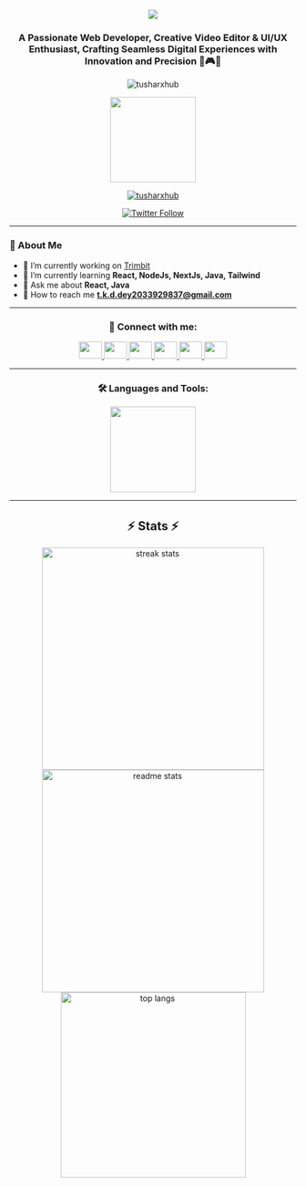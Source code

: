 <h1 align="center">
    <img src="https://readme-typing-svg.herokuapp.com/?font=Righteous&size=35&center=true&vCenter=true&width=500&height=70&duration=4000&lines=Hi+There!+%F0%9F%91%8B;+I'm+Tushar+Kanti+Dey!;" />
</h1>

<h3 align="center">A Passionate Web Developer, Creative Video Editor & UI/UX Enthusiast, Crafting Seamless Digital Experiences with Innovation and Precision 🚀🎮🎨</h3>

<p align="center">
  <img src="https://komarev.com/ghpvc/?username=tusharxhub&label=Profile%20views&color=0e75b6&style=flat" alt="tusharxhub" />
</p>

<p align="center">
  <img src="https://media.giphy.com/media/M9gbBd9nbDrOTu1Mqx/giphy.gif" height="150" />
</p>

<p align="center"> 
  <a href="https://github.com/ryo-ma/github-profile-trophy">
    <img src="https://github-profile-trophy.vercel.app/?username=tusharxhub&margin-w=15" alt="tusharxhub" />
  </a> 
</p>

<p align="center"> 
  <a href="https://twitter.com/dey2033929837" target="blank">
    <img src="https://img.shields.io/twitter/follow/dey2033929837?logo=twitter&style=for-the-badge" alt="Twitter Follow" />
  </a> 
</p>

---

### 🚀 About Me

- 💽 I’m currently working on [Trimbit](https://github.com/Tusharxhub/Trimbit)
- 🌱 I’m currently learning **React, NodeJs, NextJs, Java, Tailwind**
- 💬 Ask me about **React, Java**
- 📧 How to reach me **t.k.d.dey2033929837@gmail.com**

---

<h3 align="center">🤝 Connect with me:</h3>
<p align="center">
  <a href="https://twitter.com/dey2033929837" target="blank">
    <img src="https://raw.githubusercontent.com/rahuldkjain/github-profile-readme-generator/master/src/images/icons/Social/twitter.svg" height="30" width="40" />
  </a>
  <a href="https://www.linkedin.com/in/tushar-kanti-dey-86185b28b/" target="blank">
    <img src="https://raw.githubusercontent.com/rahuldkjain/github-profile-readme-generator/master/src/images/icons/Social/linked-in-alt.svg" height="30" width="40" />
  </a>
  <a href="https://www.instagram.com/tushardevx01/" target="blank">
    <img src="https://raw.githubusercontent.com/rahuldkjain/github-profile-readme-generator/master/src/images/icons/Social/instagram.svg" height="30" width="40" />
  </a>
  <a href="https://www.behance.net/tusharkantidey" target="blank">
    <img src="https://raw.githubusercontent.com/rahuldkjain/github-profile-readme-generator/master/src/images/icons/Social/behance.svg" height="30" width="40" />
  </a>
  <a href="https://medium.com/@t.k.d.dey2033929837" target="blank">
    <img src="https://raw.githubusercontent.com/rahuldkjain/github-profile-readme-generator/master/src/images/icons/Social/medium.svg" height="30" width="40" />
  </a>
  <a href="https://www.hackerrank.com/t_k_d_dey2033921" target="blank">
    <img src="https://raw.githubusercontent.com/rahuldkjain/github-profile-readme-generator/master/src/images/icons/Social/hackerrank.svg" height="30" width="40" />
  </a>
</p>

---

<h3 align="center">🛠️ Languages and Tools:</h3>
<p align="center">
    <img src="https://skillicons.dev/icons?i=html,css,js,react,nodejs,nextjs,java,tailwind,mongodb,git,github,vscode,figma,blender,docker,aws,azure,gcp,c,cpp,nestjs,bootstrap,gimp,illustrator,sketch,gitlab,markdown,intellij,pycharm,webstorm,npm,google,chrome,eslint,linkedin" height="150"  />
</p>

---

<h2 align="center">⚡ Stats ⚡</h2>
<div align=center>
  <img width=390 src="https://github-readme-streak-stats.herokuapp.com/?user=Tusharxhub&theme=react&border_radius=10" alt="streak stats"/>
  <img width=390 src="https://github-readme-stats.vercel.app/api?username=Tusharxhub&count_private=true&show_icons=true&theme=react&rank_icon=github&border_radius=10" alt="readme stats" />
  <br/>
  <img width=325 align="center" src="https://github-readme-stats.vercel.app/api/top-langs/?username=Tusharxhub&hide=HTML&langs_count=8&layout=compact&theme=react&border_radius=10" alt="top langs" />
</div>
